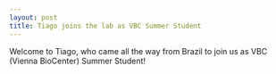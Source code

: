 ```yaml
---
layout: post
title: Tiago joins the lab as VBC Summer Student
---
```

Welcome to Tiago, who came all the way from Brazil to join us as VBC (Vienna BioCenter) Summer Student! 

